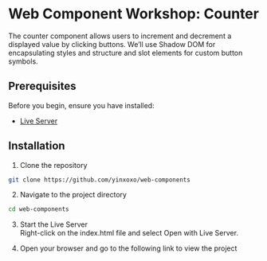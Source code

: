 # Web Component Workshop: Counter 
The counter component allows users to increment and decrement a displayed value by clicking buttons. We’ll use Shadow DOM for encapsulating styles and structure and slot elements for custom button symbols.

## Prerequisites
Before you begin, ensure you have installed:
- [Live Server](https://marketplace.visualstudio.com/items?itemName=ritwickdey.)
## Installation
1. Clone the repository
```bash
git clone https://github.com/yinxoxo/web-components
```
2. Navigate to the project directory
```bash
cd web-components
```
3. Start the Live Server
<br>Right-click on the index.html file and select Open with Live Server.

4. Open your browser and go to the following link to view the project
